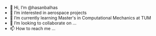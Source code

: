 - 👋 Hi, I’m @hasanbalhas
- 👀 I’m interested in aerospace projects
- 🌱 I’m currently learning Master's in Computational Mechanics at TUM
- 💞️ I’m looking to collaborate on ...
- 📫 How to reach me ...

<!---
hasanbalhas/hasanbalhas is a ✨ special ✨ repository because its `README.md` (this file) appears on your GitHub profile.
You can click the Preview link to take a look at your changes.
--->
